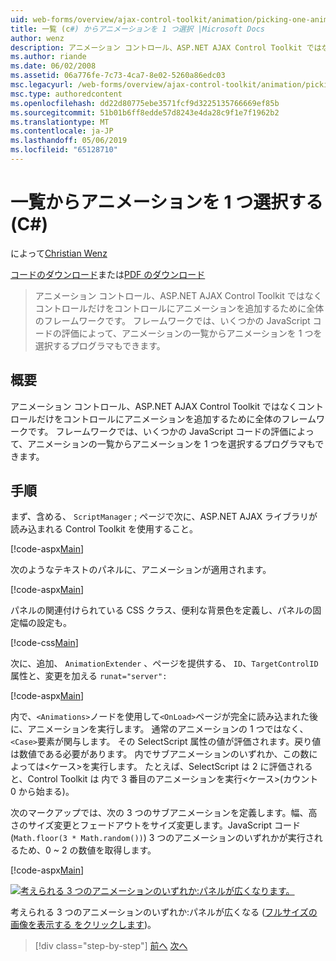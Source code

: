 ```yaml
---
uid: web-forms/overview/ajax-control-toolkit/animation/picking-one-animation-out-of-a-list-cs
title: 一覧 (c#) からアニメーションを 1 つ選択 |Microsoft Docs
author: wenz
description: アニメーション コントロール、ASP.NET AJAX Control Toolkit ではなくコントロールだけをコントロールにアニメーションを追加するために全体のフレームワークです。 フレームワークも許可する.
ms.author: riande
ms.date: 06/02/2008
ms.assetid: 06a776fe-7c73-4ca7-8e02-5260a86edc03
msc.legacyurl: /web-forms/overview/ajax-control-toolkit/animation/picking-one-animation-out-of-a-list-cs
msc.type: authoredcontent
ms.openlocfilehash: dd22d80775ebe3571fcf9d3225135766669ef85b
ms.sourcegitcommit: 51b01b6ff8edde57d8243e4da28c9f1e7f1962b2
ms.translationtype: MT
ms.contentlocale: ja-JP
ms.lasthandoff: 05/06/2019
ms.locfileid: "65128710"
---
```

# <a name="picking-one-animation-out-of-a-list-c"></a>一覧からアニメーションを 1 つ選択する (C#)

によって[Christian Wenz](https://github.com/wenz)

[コードのダウンロード](http://download.microsoft.com/download/f/9/a/f9a26acd-8df4-4484-8a18-199e4598f411/Animation5.cs.zip)または[PDF のダウンロード](http://download.microsoft.com/download/6/7/1/6718d452-ff89-4d3f-a90e-c74ec2d636a3/animation5CS.pdf)

> アニメーション コントロール、ASP.NET AJAX Control Toolkit ではなくコントロールだけをコントロールにアニメーションを追加するために全体のフレームワークです。 フレームワークでは、いくつかの JavaScript コードの評価によって、アニメーションの一覧からアニメーションを 1 つを選択するプログラマもできます。

## <a name="overview"></a>概要

アニメーション コントロール、ASP.NET AJAX Control Toolkit ではなくコントロールだけをコントロールにアニメーションを追加するために全体のフレームワークです。 フレームワークでは、いくつかの JavaScript コードの評価によって、アニメーションの一覧からアニメーションを 1 つを選択するプログラマもできます。

## <a name="steps"></a>手順

まず、含める、 `ScriptManager` ; ページで次に、ASP.NET AJAX ライブラリが読み込まれる Control Toolkit を使用すること。

[!code-aspx[Main](picking-one-animation-out-of-a-list-cs/samples/sample1.aspx)]

次のようなテキストのパネルに、アニメーションが適用されます。

[!code-aspx[Main](picking-one-animation-out-of-a-list-cs/samples/sample2.aspx)]

パネルの関連付けられている CSS クラス、便利な背景色を定義し、パネルの固定幅の設定も。

[!code-css[Main](picking-one-animation-out-of-a-list-cs/samples/sample3.css)]

次に、追加、 `AnimationExtender` 、ページを提供する、 `ID`、`TargetControlID`属性と、変更を加える `runat="server":`

[!code-aspx[Main](picking-one-animation-out-of-a-list-cs/samples/sample4.aspx)]

内で、`<Animations>`ノードを使用して`<OnLoad>`ページが完全に読み込まれた後に、アニメーションを実行します。 通常のアニメーションの 1 つではなく、`<Case>`要素が関与します。 その SelectScript 属性の値が評価されます。戻り値は数値である必要があります。 内でサブアニメーションのいずれか、この数によっては&lt;ケース&gt;を実行します。 たとえば、SelectScript は 2 に評価されると、Control Toolkit は 内で 3 番目のアニメーションを実行&lt;ケース&gt;(カウント 0 から始まる)。

次のマークアップでは、次の 3 つのサブアニメーションを定義します。幅、高さのサイズ変更とフェードアウトをサイズ変更します。JavaScript コード (`Math.floor(3 * Math.random())`) 3 つのアニメーションのいずれかが実行されるため、0 ~ 2 の数値を取得します。

[!code-aspx[Main](picking-one-animation-out-of-a-list-cs/samples/sample5.aspx)]

[![考えられる 3 つのアニメーションのいずれか:パネルが広くなります。](picking-one-animation-out-of-a-list-cs/_static/image2.png)](picking-one-animation-out-of-a-list-cs/_static/image1.png)

考えられる 3 つのアニメーションのいずれか:パネルが広くなる ([フルサイズの画像を表示する をクリックします](picking-one-animation-out-of-a-list-cs/_static/image3.png))。

> [!div class="step-by-step"]
> [前へ](animation-depending-on-a-condition-cs.md)
> [次へ](animating-in-response-to-user-interaction-cs.md)
